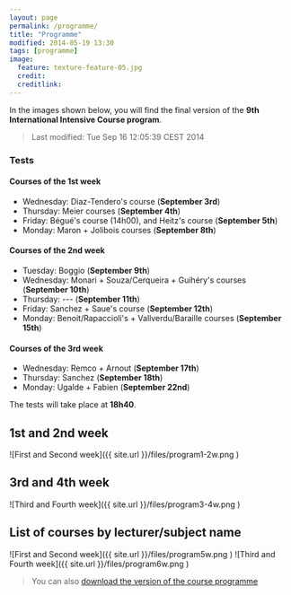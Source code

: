 ```yaml
---
layout: page
permalink: /programme/
title: "Programme"
modified: 2014-05-19 13:30
tags: [programme]
image:
  feature: texture-feature-05.jpg
  credit:
  creditlink:
---
```

In the images shown below, you will find the final version of the **9th International Intensive Course program**.

> Last modified: Tue Sep 16 12:05:39 CEST 2014

### Tests

#### Courses of the 1st week

* Wednesday: Diaz-Tendero's course (**September 3rd**)
* Thursday: Meier courses (**September 4th**)
* Friday: Bégué's course (14h00), and Heitz's course (**September 5th**)
* Monday: Maron + Jolibois courses (**September 8th**)

#### Courses of the 2nd week

* Tuesday: Boggio (**September 9th**)
* Wednesday: Monari + Souza/Cerqueira + Guihéry's courses (**September 10th**)
* Thursday: --- (**September 11th**)
* Friday: Sanchez + Saue's course (**September 12th**)
* Monday: Benoit/Rapaccioli's + Vallverdu/Baraille courses (**September 15th**)

#### Courses of the 3rd week

* Wednesday: Remco + Arnout (**September 17th**)
* Thursday: Sanchez (**September 18th**)
* Monday: Ugalde + Fabien (**September 22nd**)

 The tests will take place at **18h40**.

## 1st and 2nd week
![First and Second week]({{ site.url }}/files/program1-2w.png )

## 3rd and 4th week
![Third and Fourth week]({{ site.url }}/files/program3-4w.png )

## List of courses by lecturer/subject name
![First and Second week]({{ site.url }}/files/program5w.png )
![Third and Fourth week]({{ site.url }}/files/program6w.png )

>You can also [download the version of the course programme](../files/program.pdf)
